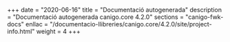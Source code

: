 +++
date        = "2020-06-16"
title       = "Documentació autogenerada"
description = "Documentació autogenerada canigo.core 4.2.0"
sections    = "canigo-fwk-docs"
enllac		= "/documentacio-llibreries/canigo.core/4.2.0/site/project-info.html"
weight      = 4
+++

